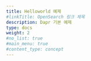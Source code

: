 ```yaml
---
title: Helloworld 예제
#linkTitle: OpenSearch 링크 제목
description: Dapr 기본 예제
type: docs
weight: 2
#no_list: true
#main_menu: true
#content_type: concept
---
```

